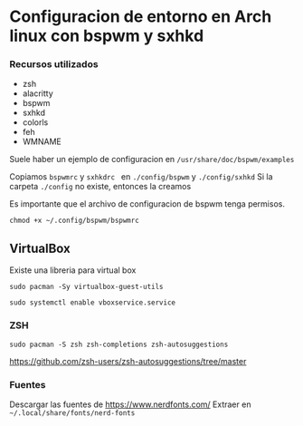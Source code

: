 # Configuracion de entorno en Arch linux con bspwm y sxhkd

### Recursos utilizados
- zsh
- alacritty
- bspwm
- sxhkd
- colorls
- feh
- WMNAME

Suele haber un ejemplo de configuracion en ``/usr/share/doc/bspwm/examples``

Copiamos ``bspwmrc`` y ``sxhkdrc `` en ``./config/bspwm`` y ``./config/sxhkd``
Si la carpeta ``./config`` no existe, entonces la creamos



Es importante que el archivo de configuracion de bspwm tenga permisos.
```
chmod +x ~/.config/bspwm/bspwmrc
```

## VirtualBox

Existe una libreria para virtual box

`sudo pacman -Sy virtualbox-guest-utils`

`sudo systemctl enable vboxservice.service`



### ZSH

`sudo pacman -S zsh zsh-completions zsh-autosuggestions`

https://github.com/zsh-users/zsh-autosuggestions/tree/master


### Fuentes 
Descargar las fuentes de  https://www.nerdfonts.com/
Extraer en `~/.local/share/fonts/nerd-fonts`
